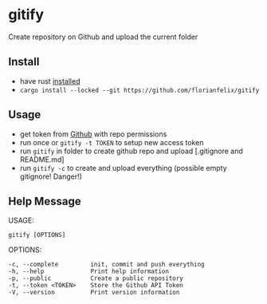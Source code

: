 # gitify
Create repository on Github and upload the current folder
## Install
- have rust <a href="https://www.rust-lang.org/tools/install">installed</a>
- `cargo install --locked --git https://github.com/florianfelix/gitify`

## Usage
- get token from <a href="https://github.com/settings/tokens">Github</a> with repo permissions
- run once or `gitify -t TOKEN` to setup new access token
- run `gitify` in folder to create github repo and upload [.gitignore and README.md]
- run `gitify -c` to create and upload everything (possible empty gitignore! Danger!)

## Help Message
USAGE:

    gitify [OPTIONS]

OPTIONS:

    -c, --complete         init, commit and push everything
    -h, --help             Print help information
    -p, --public           Create a public repository
    -t, --token <TOKEN>    Store the Github API Token
    -V, --version          Print version information
